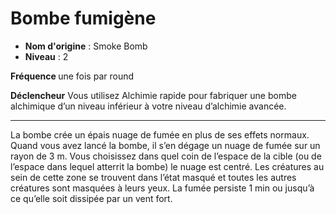 # Bombe fumigène

 * **Nom d'origine** : Smoke Bomb
 * **Niveau** : 2


<p><strong>Fréquence </strong> une fois par round</p>
<p><strong>Déclencheur</strong> Vous utilisez Alchimie rapide pour fabriquer une  bombe alchimique d’un niveau inférieur à votre niveau d’alchimie avancée.</p>
<hr>
<p>La bombe crée un épais nuage de fumée en plus de ses effets normaux. Quand vous avez lancé la bombe, il s’en dégage un nuage de fumée sur un rayon de 3 m. Vous choisissez dans quel coin de l’espace de la cible (ou de l’espace dans lequel atterrit la bombe) le nuage est centré. Les créatures au sein de cette zone se trouvent dans l’état masqué et toutes les autres créatures sont masquées à leurs yeux. La fumée persiste 1 min ou jusqu’à ce qu’elle soit dissipée par un vent fort.</p>
